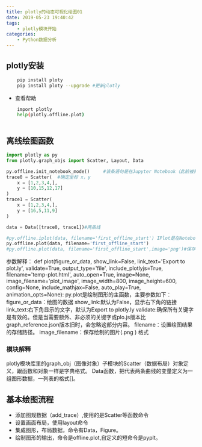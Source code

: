 ```yaml
---
title: plotly的动态可视化绘图01
date: 2019-05-23 19:40:42
tags: 
    - plotly模块开始
categories: 
    - Python数据分析
---
```

## plotly安装
```bash
    pip install ploty
    pip install ploty --upgrade #更新plotly

```
- 查看帮助 
```bash
    import plotly 
    help(plotly.offline.plot)
    
```

## 离线绘图函数

```python
import plotly as py
from plotly.graph_objs import Scatter, Layout, Data

py.offline.init_notebook_mode()     #该条语句是在Jupyter Notebook（此前被称为 IPython notebook）中绘图
trace0 = Scatter(  #确定坐标 x，y
    x = [1,2,3,4,],
    y = [10,15,12,17]
)
trace1 = Scatter(
    x = [1,2,3,4,],
    y = [16,5,11,9]
)

data = Data([trace0, trace1])#两条线

#py.offline.iplot(data, filename='first_offline_start') IPlot是在Notebook中绘图的函数
py.offline.plot(data, filename='first_offline_start')
#py.offline.plot(data, filename='first_offline_start',image='png')#保存画出的png图片

```
   参数解释：
   def plot(figure_or_data, show_link=False, link_text='Export to plot.ly',
         validate=True, output_type='file', include_plotlyjs=True,
         filename='temp-plot.html', auto_open=True, image=None,
         image_filename='plot_image', image_width=800, image_height=600,
         config=None, include_mathjax=False, auto_play=True,
         animation_opts=None):
   py.plot是绘制图形的主函数，主要参数如下：
   figure_or_data：绘图的数据
   show_link:默认为False，显示右下角的链接
   link_text:右下角显示的文字，默认为Export to plotly.ly
   validate:确保所有关键字是有效的。但是当需要额外、非必须的关键字或plo.js版本比graph_reference.json版本旧时，会忽略这部分内容。
   filename：设置绘图结果的存储路径。
   image_filename：保存绘制的图片(.png ) 格式

### 模块解释
  plotly模块库里的graph_obj（图像对象）子模块的Scatter（数据布局）对象定义，跟函数和对象一样是字典格式。
  Data函数，把代表两条曲线的变量定义为一组图形数据，一列表的格式[]。
    
## 基本绘图流程

- 添加图规数据（add_trace）,使用的是Scatter等函数命令
- 设置画面布局，使用layout命令
- 集成图形，布局数据，命令有Data，Figure。
- 绘制图形的输出，命令是offline.plot,自定义的短命令是pyplt。







